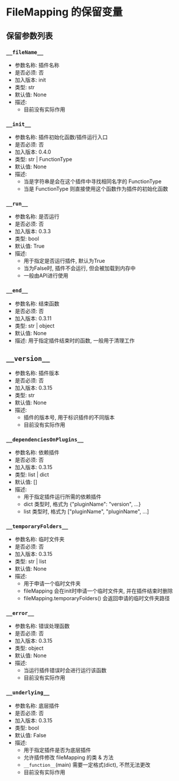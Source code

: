 # FileMapping 的保留变量


## 保留参数列表


###  `__fileName__`

- 参数名称: 插件名称
- 是否必须: 否
- 加入版本: init
- 类型: str
- 默认值: None
- 描述: 
    - 目前没有实际作用


###  `__init__`

- 参数名称: 插件初始化函数/插件运行入口
- 是否必须: 否
- 加入版本: 0.4.0
- 类型: str | FunctionType
- 默认值: None
- 描述: 
    - 当是字符串是会在这个插件中寻找相同名字的 FunctionType
    - 当是 FunctionType 则直接使用这个函数作为插件的初始化函数


###  `__run__`

- 参数名称: 是否运行
- 是否必须: 否
- 加入版本: 0.3.3
- 类型: bool
- 默认值: True
- 描述: 
    - 用于指定是否运行插件, 默认为True
    - 当为False时, 插件不会运行, 但会被加载到内存中
    - 一般由API进行使用


### `__end__`

- 参数名称: 结束函数
- 是否必须: 否
- 加入版本: 0.3.11
- 类型: str | object
- 默认值: None
- 描述: 用于指定插件结束时的函数, 一般用于清理工作


## `__version__`

- 参数名称: 插件版本
- 是否必须: 否
- 加入版本: 0.3.15
- 类型: str
- 默认值: None
- 描述: 
    - 插件的版本号, 用于标识插件的不同版本
    - 目前没有实际作用


### `__dependenciesOnPlugins__`

- 参数名称: 依赖插件
- 是否必须: 否
- 加入版本: 0.3.15
- 类型: list | dict
- 默认值: []
- 描述: 
    - 用于指定插件运行所需的依赖插件
    - dict 类型时, 格式为 {"pluginName": "version", ...}
    - list 类型时, 格式为 ["pluginName", "pluginName", ...]


### `__temporaryFolders__`

- 参数名称: 临时文件夹
- 是否必须: 否
- 加入版本: 0.3.15
- 类型: str | list
- 默认值: None
- 描述: 
    - 用于申请一个临时文件夹
    - fileMapping 会在init时申请一个临时文件夹, 并在插件结束时删除
    - fileMapping.temporaryFolders() 会返回申请的临时文件夹路径


### `__error__`

- 参数名称: 错误处理函数
- 是否必须: 否
- 加入版本: 0.3.15
- 类型: object
- 默认值: None
- 描述: 
    - 当运行插件错误时会进行运行该函数
    - 目前没有实际作用


### `__underlying__`

- 参数名称: 底层插件
- 是否必须: 否
- 加入版本: 0.3.15
- 类型: bool
- 默认值: False
- 描述:
    - 用于指定插件是否为底层插件
    - 允许插件修改 fileMapping 的类 & 方法
    - `__function__`(main) 需要一定格式(dict), 不然无法更改
    - 目前没有实际作用

